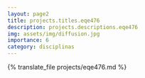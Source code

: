 ```yaml
---
layout: page2
title: projects.titles.eqe476
description: projects.descriptions.eqe476
img: assets/img/diffusion.jpg
importance: 6
category: disciplinas
---
```


{% translate_file projects/eqe476.md %}